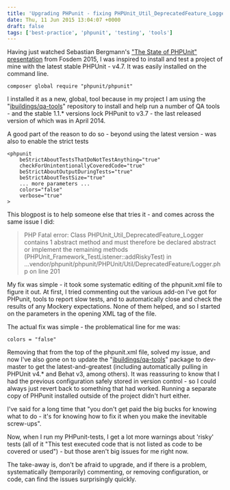 ```yaml
---
title: 'Upgrading PHPunit - fixing PHPUnit_Util_DeprecatedFeature_Logger'
date: Thu, 11 Jun 2015 13:04:07 +0000
draft: false
tags: ['best-practice', 'phpunit', 'testing', 'tools']
---
```


Having just watched Sebastian Bergmann's ["The State of PHPUnit" presentation](https://vimeo.com/130405526) from Fosdem 2015, I was inspired to install and test a project of mine with the latest stable PHPUnit - v4.7. It was easily installed on the command line.

`composer global require "phpunit/phpunit"`

I installed it as a new, global, tool because in my project I am using the "[ibuildings/qa-tools](https://packagist.org/packages/ibuildings/qa-tools)" repository to install and help run a number of QA tools - and the stable 1.1.\* versions lock PHPunit to v3.7 - the last released version of which was in April 2014.

A good part of the reason to do so - beyond using the latest version - was also to enable the strict tests

```
<phpunit
    beStrictAboutTestsThatDoNotTestAnything="true"
    checkForUnintentionallyCoveredCode="true"
    beStrictAboutOutputDuringTests="true"
    beStrictAboutTestSize="true"
    ... more parameters ...
    colors="false"
    verbose="true"
>
```

This blogpost is to help someone else that tries it - and comes across the same issue I did:

> PHP Fatal error: Class PHPUnit\_Util\_DeprecatedFeature\_Logger contains 1 abstract method and must therefore be declared abstract or implement the remaining methods (PHPUnit\_Framework\_TestListener::addRiskyTest) in ...vendor/phpunit/phpunit/PHPUnit/Util/DeprecatedFeature/Logger.php on line 201

My fix was simple - it took some systematic editing of the phpunit.xml file to figure it out. At first, I tried commenting out the various add-on I've got for PHPunit, tools to report slow tests, and to automatically close and check the results of any Mockery expectations. None of them helped, and so I started on the parameters in the opening XML tag of the file.

The actual fix was simple - the problematical line for me was:

`colors = "false"`

Removing that from the top of the phpunit.xml file, solved my issue, and now I've also gone on to update the "[ibuildings/qa-tools](https://packagist.org/packages/ibuildings/qa-tools)" package to dev-master to get the latest-and-greatest (including automatically pulling in PHPUnit v4.\* and Behat v3, among others). It was reassuring to know that I had the previous configuration safely stored in version control - so I could always just revert back to something that had worked. Running a separate copy of PHPunit installed outside of the project didn't hurt either.

I've said for a long time that "you don't get paid the big bucks for knowing what to do - it's for knowing how to fix it when you make the inevitable screw-ups".

Now, when I run my PHPunit-tests, I get a lot more warnings about 'risky' tests (all of it "This test executed code that is not listed as code to be covered or used") - but those aren't big issues for me right now.

The take-away is, don't be afraid to upgrade, and if there is a problem, systematically (temporarily) commenting, or removing configuration, or code, can find the issues surprisingly quickly.